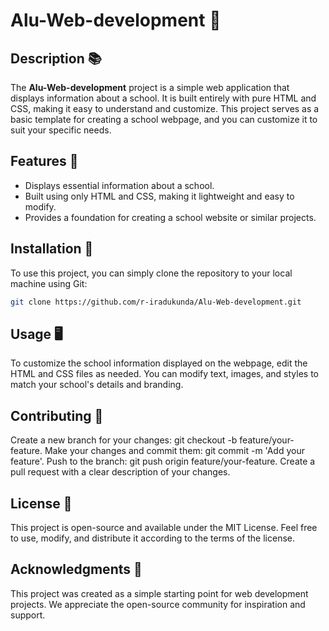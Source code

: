 # Alu-Web-development 🏫

## Description 📚

The **Alu-Web-development** project is a simple web application that displays information about a school. It is built entirely with pure HTML and CSS, making it easy to understand and customize. This project serves as a basic template for creating a school webpage, and you can customize it to suit your specific needs.

## Features 🌟

- Displays essential information about a school.
- Built using only HTML and CSS, making it lightweight and easy to modify.
- Provides a foundation for creating a school website or similar projects.

## Installation 🚀

To use this project, you can simply clone the repository to your local machine using Git:

```bash
git clone https://github.com/r-iradukunda/Alu-Web-development.git
```

## Usage 🖥️

To customize the school information displayed on the webpage, edit the HTML and CSS files as needed. You can modify text, images, and styles to match your school's details and branding.
 
## Contributing 🤝

Create a new branch for your changes: git checkout -b feature/your-feature.
Make your changes and commit them: git commit -m 'Add your feature'.
Push to the branch: git push origin feature/your-feature.
Create a pull request with a clear description of your changes.

## License 📜

This project is open-source and available under the MIT License. Feel free to use, modify, and distribute it according to the terms of the license.

## Acknowledgments 🙏

This project was created as a simple starting point for web development projects.
We appreciate the open-source community for inspiration and support.
